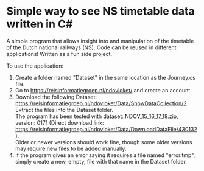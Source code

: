 # Simple way to see NS timetable data written in C#

A simple program that allows insight into and manipulation of the timetable of the Dutch national railways (NS). Code can be reused in different applications! Written as a fun side project. 

To use the application:
1. Create a folder named "Dataset" in the same location as the Journey.cs file.
2. Go to https://reisinformatiegroep.nl/ndovloket/ and create an account.
3. Download the following Dataset: https://reisinformatiegroep.nl/ndovloket/Data/ShowDataCollection/2 . <br> Extract the files into the Dataset folder.\
   The program has been tested with dataset: NDOV_15_16_17_18.zip, version: 0171 (Direct download link: https://reisinformatiegroep.nl/ndovloket/Data/DownloadDataFile/430132 ). \
   Older or newer versions should work fine, though some older versions may require new files to be added manually.
5. If the program gives an error saying it requires a file named "error.tmp", simply create a new, empty, file with that name in the Dataset folder.
